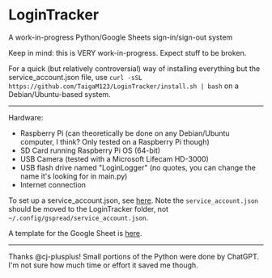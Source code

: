 # LoginTracker
A work-in-progress Python/Google Sheets sign-in/sign-out system

Keep in mind: this is VERY work-in-progress. Expect stuff to be broken.

For a quick (but relatively controversial) way of installing everything but the service_account.json file, use `curl -sSL https://github.com/TaigaM123/LoginTracker/install.sh | bash` on a Debian/Ubuntu-based system.

---
Hardware:
* Raspberry Pi (can theoretically be done on any Debian/Ubuntu computer, I think? Only tested on a Raspberry Pi though)
* SD Card running Raspberry Pi OS (64-bit)
* USB Camera (tested with a Microsoft Lifecam HD-3000)
* USB flash drive named "LoginLogger" (no quotes, you can change the name it's looking for in main.py)
* Internet connection

To set up a service_account.json, see [here](https://docs.gspread.org/en/latest/oauth2.html#for-bots-using-service-account). Note the `service_account.json` should be moved to the LoginTracker folder, not `~/.config/gspread/service_account.json`.

A template for the Google Sheet is [here](https://docs.google.com/spreadsheets/d/1hAG3BInsXe4kDI7Lr8NNKz52V_XTZJkCf4aOdqBTRyw/edit?gid=1135907022#gid=1135907022). 

---
Thanks @cj-plusplus!
Small portions of the Python were done by ChatGPT. I'm not sure how much time or effort it saved me though.
